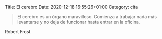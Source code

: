 Title: El cerebro
Date: 2020-12-18 16:55:26+01:00
Category: cita


> El cerebro es un órgano maravilloso. Comienza a trabajar nada más levantarse y no deja de funcionar hasta entrar en la oficina. 

Robert Frost



